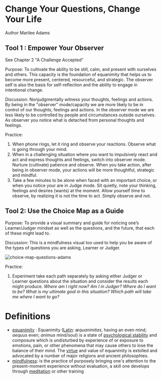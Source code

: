 # Change Your Questions, Change Your Life

Author Marilee Adams

## Tool 1 : Empower Your Observer

See Chapter 2 "A Challenge Accepted"

Purpose:  To cultivate the ability to be still, calm, and present with ourselves and others. This capacity is the foundation of equanimity that helps us to become more present, centered, resourceful, and strategic. The observer self is also the basis for self-reflection and the ability to engage in intentional change.

Discussion:  Nonjudgmentally witness your thoughts, feelings and actions.   By being in the "observer" mode/capacity we are more likely to be in control of our thoughts, feelings and actions.   In the observer mode we are less likely to be controlled by people and circumstances outside ourselves.  As observer you notice what is detached from personal thoughts and feelings.

Practice: 

1. When phone rings, let it ring and observe your reactions.   Observe what is going through your mind. 
2. When in a challenging situation where you want to impulsively react and act and express thoughts and feelings, switch into observer mode.   Nurture (cultivate) patience and observe.   When you take action, after being in observer mode, your actions will be more thoughtful, strategic and mindful.
3. Take a few minutes to be alone when faced with an important choice, or when you notice your are in Judge mode.   Sit quietly, note your thinking, feelings and desires (wants) at the moment.  Allow yourself time to observe, by realizing it is not the time to act.   Simply observe and not.

## Tool 2: Use the Choice Map as a Guide

Purpose: To provide a visual summary and guide for noticing one’s Learner/Judger mindset as well as the questions, and the future, that each of these might lead to.

Discussion: This is a mindfulness visual too used to help you be aware of the types of questions you are asking, Learner or Judger. 

![choice-map-questions-adams](C:\Users\doug\OneDrive\Documents\GitHub\Eloquent-JavaScript\Notes\2022-Sept\choice-map-questions-adams.jpg)

Practice:

1. Experiment take each path separately by asking either Judger or Learner questions about the situation and consider the results each might produce.    *Where am I right now? Am I in Judger? Where do I want to be? What is my ultimate goal in this situation? Which path will take me where I want to go?*

# Definitions

- [equanimity](https://en.wikipedia.org/wiki/Equanimity) : Equanimity ([Latin](https://en.wikipedia.org/wiki/Latin): *æquanimitas*, having an even mind; *aequus* even; *animus* mind/soul) is a state of [psychological stability](https://en.wikipedia.org/wiki/Inner_peace) and composure which is undisturbed by experience of or exposure to emotions, pain, or other phenomena that may cause others to lose the balance of their mind. The [virtue](https://en.wikipedia.org/wiki/Virtue) and value of equanimity is extolled and advocated by a number of major religions and ancient philosophies.
- [mindfulness](https://en.wikipedia.org/wiki/Mindfulness): is the practice of purposely bringing one's attention to the present-moment experience without evaluation, a skill one develops through [meditation](https://en.wikipedia.org/wiki/Meditation) or other training